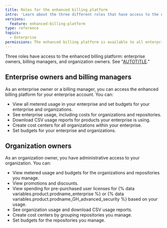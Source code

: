 ```yaml
---
title: Roles for the enhanced billing platform
intro: 'Learn about the three different roles that have access to the enhanced billing platform.'
versions:
  feature: enhanced-billing-platform
type: reference
topics:
  - Enterprise
permissions: The enhanced billing platform is available to all enterprise accounts, and organizations owned by enterprise accounts, created after June 2, 2024. Enterprises that participated in the beta program also have access to the enhanced billing platform.
---
```


Three roles have access to the enhanced billing platform: enterprise owners, billing managers, and organization owners. See "[AUTOTITLE](/admin/managing-accounts-and-repositories/managing-users-in-your-enterprise/roles-in-an-enterprise)."

## Enterprise owners and billing managers

As an enterprise owner or a billing manager, you can access the enhanced billing platform for your enterprise account. You can:

* View all metered usage in your enterprise and set budgets for your enterprise and organizations.
* See enterprise usage, including costs for organizations and repositories.
* Download CSV usage reports for products your enterprise is using.
* Create cost centers for all organizations within your enterprise.
* Set budgets for your enterprise and organizations.

## Organization owners

As an organization owner, you have administrative access to your organization. You can:

* View metered usage and budgets for the organizations and repositories you manage.
* View promotions and discounts.
* View spending for pre-purchased user licenses for {% data variables.product.prodname_enterprise %} or {% data variables.product.prodname_GH_advanced_security %} based on your usage.
* See organization usage and download CSV usage reports.
* Create cost centers by grouping repositories you manage.
* Set budgets for the repositories you manage.
